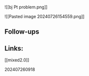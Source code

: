 ![[bj Pt problem.png]]

![[Pasted image 20240726154559.png]]




## Follow-ups


## Links: 
[[mixed2.0]]



202407260918
